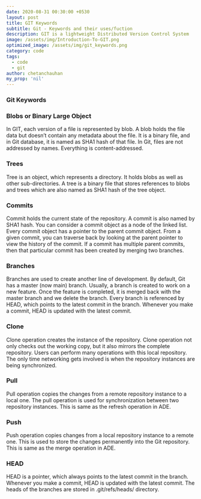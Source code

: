 ```yaml
---
date: 2020-08-31 00:30:00 +0530
layout: post
title: GIT Keywords
subtitle: Git - Keywords and their uses/fuction
description: GIT is a lightweight Distributed Version Control System
image: /assets/img/Introduction-To-GIT.png
optimized_image: /assets/img/git_keywords.png
category: code
tags:
  - code
  - git
author: chetanchauhan
my_prop: 'nil'
---
```

<h3>Git Keywords</h3>

<h3>Blobs or Binary Large Object</h3>
<p>In GIT, each version of a file is represented by blob. A blob holds the file data but doesn’t contain any metadata about the file. It is a binary file, and in Git database, it is named as SHA1 hash of that file. In Git, files are not addressed by names. Everything is content-addressed.</p>

<h3>Trees</h3>
<p>Tree is an object, which represents a directory. It holds blobs as well as other sub-directories. A tree is a binary file that stores references to blobs and trees which are also named as SHA1 hash of the tree object.</p>

<h3>Commits</h3>
<p>Commit holds the current state of the repository. A commit is also named by SHA1 hash. You can consider a commit object as a node of the linked list. Every commit object has a pointer to the parent commit object. From a given commit, you can traverse back by looking at the parent pointer to view the history of the commit. If a commit has multiple parent commits, then that particular commit has been created by merging two branches.</p>

<h3>Branches</h3>
<p>Branches are used to create another line of development. By default, Git has a master (now main) branch. Usually, a branch is created to work on a new feature. Once the feature is completed, it is merged back with the master branch and we delete the branch. Every branch is referenced by HEAD, which points to the latest commit in the branch. Whenever you make a commit, HEAD is updated with the latest commit.</p>

<h3>Clone</h3>
<p>Clone operation creates the instance of the repository. Clone operation not only checks out the working copy, but it also mirrors the complete repository. Users can perform many operations with this local repository. The only time networking gets involved is when the repository instances are being synchronized.</p>

<h3>Pull</h3>
<p>Pull operation copies the changes from a remote repository instance to a local one. The pull operation is used for synchronization between two repository instances. This is same as the refresh operation in ADE.</p>

<h3>Push</h3>
<p>Push operation copies changes from a local repository instance to a remote one. This is used to store the changes permanently into the Git repository. This is same as the merge operation in ADE.</p>

<h3>HEAD</h3>
<p>HEAD is a pointer, which always points to the latest commit in the branch. Whenever you make a commit, HEAD is updated with the latest commit. The heads of the branches are stored in .git/refs/heads/ directory.</p>

